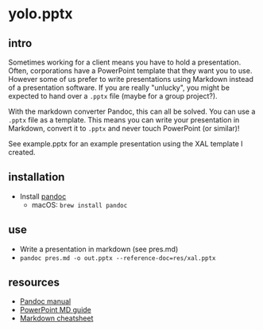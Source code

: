 # yolo.pptx
## intro
Sometimes working for a client means you have to hold a presentation.
Often, corporations have a PowerPoint template that they want you to use.
However some of us prefer to write presentations using Markdown
instead of a presentation software. If you are really "unlucky", you might
be expected to hand over a `.pptx` file (maybe for a group project?).

With the markdown converter Pandoc, this can all be solved.
You can use a `.pptx` file as a template. This means you can write your presentation
in Markdown, convert it to `.pptx` and never touch PowerPoint (or similar)!

See example.pptx for an example presentation using the XAL template I created.

## installation
- Install [pandoc](https://pandoc.org/installing.html)
  - macOS: `brew install pandoc`

## use
- Write a presentation in markdown (see pres.md)
- `pandoc pres.md -o out.pptx --reference-doc=res/xal.pptx`

## resources
- [Pandoc manual](https://pandoc.org/MANUAL.html)
- [PowerPoint MD guide](https://bookdown.org/yihui/rmarkdown/powerpoint-presentation.html)
- [Markdown cheatsheet](https://github.com/adam-p/markdown-here/wiki/Markdown-Cheatsheet)
